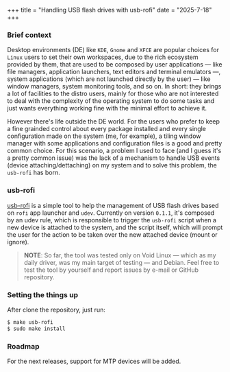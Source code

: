 +++
title = "Handling USB flash drives with usb-rofi"
date = "2025-7-18"
+++

### Brief context

Desktop environments (DE) like `KDE`, `Gnome` and `XFCE` are popular choices for `Linux` users to set their own workspaces, due to the rich ecosystem provided by them, that are used to be composed by user applications — like file managers, application launchers, text editors and terminal emulators —, system applications (which are not launched directly by the user) — like window managers, system monitoring tools, and so on. In short: they brings a lot of facilities to the distro users, mainly for those who are not interested to deal with the complexity of the operating system to do some tasks and just wants everything working fine with the minimal effort to achieve it.

However there's life outside the DE world. For the users who prefer to keep a fine grainded control about every package installed and every single configuration made on the system (me, for example), a tiling window manager with some applications and configuration files is a good and pretty common choice. For this scenario, a problem I used to face (and I guess it's a pretty common issue) was the lack of a mechanism to handle USB events (device attaching/dettaching) on my system and to solve this problem, the `usb-rofi` has born.

### usb-rofi

[usb-rofi](https://github.com/andrelcmoreira/usb-rofi) is a simple tool to help the management of USB flash drives based on `rofi` app launcher and `udev`. Currently on version `0.1.1`, it's composed by an udev rule, which is responsible to trigger the `usb-rofi` script when a new device is attached to the system, and the script itself, which will prompt the user for the action to be taken over the new attached device (mount or ignore).

> **NOTE**: So far, the tool was tested only on Void Linux — which as my daily driver, was my main target of testing — and Debian. Feel free to test the tool by yourself and report issues by e-mail or GitHub repository.

### Setting the things up

After clone the repository, just run:

```bash
$ make usb-rofi
$ sudo make install
```

### Roadmap

For the next releases, support for MTP devices will be added.
